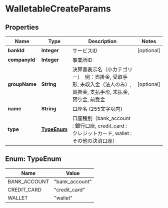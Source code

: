 

# WalletableCreateParams

## Properties

Name | Type | Description | Notes
------------ | ------------- | ------------- | -------------
**bankId** | **Integer** | サービスID |  [optional]
**companyId** | **Integer** | 事業所ID | 
**groupName** | **String** | 決算書表示名（小カテゴリー）　例：売掛金, 受取手形, 未収入金（法人のみ）, 買掛金, 支払手形, 未払金, 預り金, 前受金 |  [optional]
**name** | **String** | 口座名 (255文字以内) | 
**type** | [**TypeEnum**](#TypeEnum) | 口座種別（bank_account : 銀行口座, credit_card : クレジットカード, wallet : その他の決済口座） | 



## Enum: TypeEnum

Name | Value
---- | -----
BANK_ACCOUNT | &quot;bank_account&quot;
CREDIT_CARD | &quot;credit_card&quot;
WALLET | &quot;wallet&quot;



